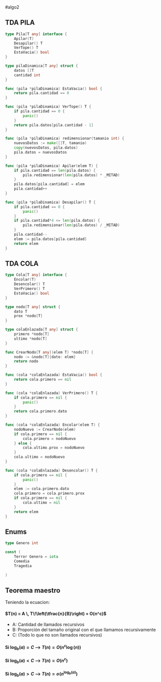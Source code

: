 #algo2 


## TDA PILA

```go
type Pila[T any] interface {
	Apilar(T)
	Desapilar() T
	VerTope() T
	EstaVacia() bool
}

type pilaDinamica[T any] struct {
	datos []T
	cantidad int
}

func (pila *pilaDinamica) EstaVacia() bool {
	return pila.cantidad == 0
}

func (pila *pilaDinamica) VerTope() T {
	if pila.cantidad == 0 {
		panic()
	}
	return pila.datos[pila.cantidad - 1]
}

func (pila *pilaDinamica) redimensionar(tamanio int) {
	nuevosDatos := make([]T, tamanio)
	copy(nuevosDatos, pila.datos)
	pila.datos = nuevosDatos
}

func (pila *pilaDinamica) Apilar(elem T) {
	if pila.cantidad == len(pila.datos) {
		pila.redimensionar(len(pila.datos) * _MITAD)
	}
	pila.datos[pila.cantidad] = elem
	pila.cantidad++
}

func (pila *pilaDinamica) Desapilar() T {
	if pila.cantidad == 0 {
		panic()
	}
	if pila.cantidad*4 <= len(pila.datos) {
		pila.redimensionar(len(pila.datos) / _MITAD)
	}
	pila.cantidad--
	elem := pila.datos[pila.cantidad]
	return elem
}
```

## TDA COLA
```go
type Cola[T any] interface {
	Encolar(T)
	Desencolar() T
	VerPrimero() T
	EstaVacia() bool
}

type nodo[T any] struct {
	dato T
	prox *nodo[T]
}

type colaEnlazada[T any] struct {
	primero *nodo[T]	
	ultimo *nodo[T]
}

func CrearNodo[T any](elem T) *nodo[T] {
	nodo := &nodo[T]{dato: elem}
	return nodo
}

func (cola *colaEnlazada) EstaVacia() bool {
	return cola.primero == nil
}

func (cola *colaEnlazada) VerPrimero() T {
	if cola.primero == nil {
		panic()	
	}
	return cola.primero.dato
}

func (cola *colaEnlazada) Encolar(elem T) {
	nodoNuevo := CrearNodo(elem)
	if cola.primero == nil {
		cola.primero = nodoNuevo
	} else {
		cola.ultimo.prox = nodoNuevo
	}
	cola.ultimo = nodoNuevo
}

func (cola *colaEnlazada) Desencolar() T {
	if cola.primero == nil {
		panic()	
	}
	elem := cola.primero.dato
	cola.primero = cola.primero.prox
	if cola.primero == nil {
		cola.ultimo = nil
	}	
	return elem
}
```
## Enums
```go
type Genero int

const (
	Terror Genero = iota
	Comedia
	Tragedia
	
)
```

## Teorema maestro

Teniendo la ecuacion:
#### $T(n) = A \, T\!\left(\tfrac{n}{B}\right) + O(n^c)$

- A: Cantidad de llamados recursivos
- B: Proporción del tamaño original con el que llamamos recursivamente
- C: (Todo lo que no son llamados recursivos)

#### Si $\log_b(a) = C$ -->  $T(n) =  O(n^c\log(n))$
#### Si $\log_b(a) < C$ -->  $T(n) =  O(n^c)$
#### Si $\log_b(a) > C$ -->  $T(n) =  o\!\left(n^{\log_b(a)}\right)$
